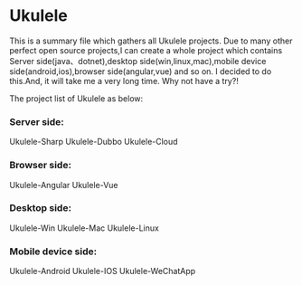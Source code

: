 # Ukulele
This is a summary file which gathers all Ukulele projects.
Due to many other perfect open source projects,I can create a whole project which contains Server side(java、dotnet),desktop side(win,linux,mac),mobile device side(android,ios),browser side(angular,vue) and so on.
I decided to do this.And, it will take me a very long time.
Why not have a try?!

The project list of Ukulele as below:
### Server side:
  Ukulele-Sharp
  Ukulele-Dubbo
  Ukulele-Cloud

### Browser side:
  Ukulele-Angular
  Ukulele-Vue

### Desktop side:
  Ukulele-Win
  Ukulele-Mac
  Ukulele-Linux
  
### Mobile device side:
  Ukulele-Android
  Ukulele-IOS
  Ukulele-WeChatApp


